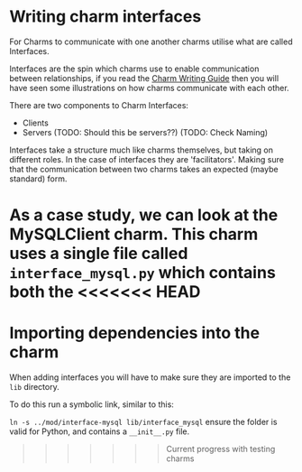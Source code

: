 # Writing charm interfaces

For Charms to communicate with one another charms utilise what are called Interfaces.

Interfaces are the spin which charms use to enable communication between relationships, if you read the [Charm Writing Guide](./charmsindetail.md#what%20are%20interfaces) then you will have seen some illustrations on how charms communicate with each other.

There are two components to Charm Interfaces:

- Clients
- Servers (TODO: Should this be servers??) (TODO: Check Naming)

Interfaces take a structure much like charms themselves, but taking on different roles. In the case of interfaces they are 'facilitators'. Making sure that the communication between two charms takes an expected (maybe standard) form.

As a case study, we can look at the MySQLClient charm. This charm uses a single file called `interface_mysql.py` which contains both the
<<<<<<< HEAD
=======


# Importing dependencies into the charm

When adding interfaces you will have to make sure they are imported to the `lib` directory.

To do this run a symbolic link, similar to this:

`ln -s ../mod/interface-mysql lib/interface_mysql` ensure the folder is valid for Python, and contains a `__init__.py` file.
>>>>>>> Current progress with testing charms
